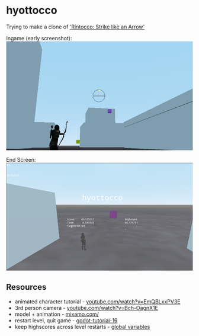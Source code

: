 # hyottocco

Trying to make a clone of ['Rintocco: Strike like an Arrow'](https://www.twitch.tv/videos/1542222441?collection=Ktqxx_UQBRfmDA)

Ingame (early screenshot):
![Screenshot](docs/screenshot.png)

End Screen:  
![2022-08-15_21-01.png](docs/2022-08-15_21-01.png)

## Resources

- animated character tutorial - [youtube.com/watch?v=EmQBLxxPV3E](https://www.youtube.com/watch?v=EmQBLxxPV3E)
- 3rd person camera - [youtube.com/watch?v=Bch-OagnX1E](https://www.youtube.com/watch?v=Bch-OagnX1E)
- model + animation - [mixamo.com/](https://www.mixamo.com/)
- restart level, quit game - [godot-tutorial-16](https://www.davidepesce.com/2020/02/11/godot-tutorial-16-pause-menu-restart-quit-game/)
- keep highscores across level restarts - [global variables](https://godotengine.org/qa/87536/remain-score-while-changing-scenes)